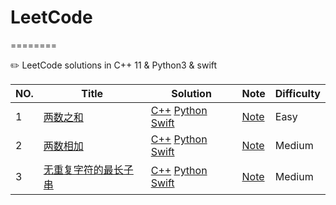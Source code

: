 # LeetCode
========

✏️ LeetCode solutions in C++ 11 &amp; Python3 &amp; swift 

|NO.|Title|Solution|Note|Difficulty
|---|-----|--------|----|----------
|1|[两数之和](https://leetcode.com/problems/two-sum)|[C++](001.%两数之和/run.cpp) [Python](001.%两数之和/run.py) [Swift](001.%两数之和/run.swift)|[Note](001.%两数之和/README.md)|Easy|
|2|[两数相加](https://leetcode.com/problems/add-two-numbers)|[C++](002.%两数相加/run.cpp) [Python](002.%两数相加/run.py) [Swift](002.%两数相加/run.swift)|[Note](002.%两数相加/README.md)|Medium|
|3|[无重复字符的最长子串](https://leetcode-cn.com/problems/longest-substring-without-repeating-characters/)|[C++](003.%无重复字符的最长子串/run.cpp) [Python](003.%无重复字符的最长子串/run.py) [Swift](003.%无重复字符的最长子串/run.swift)|[Note](003.%无重复字符的最长子串/README.md)|Medium|